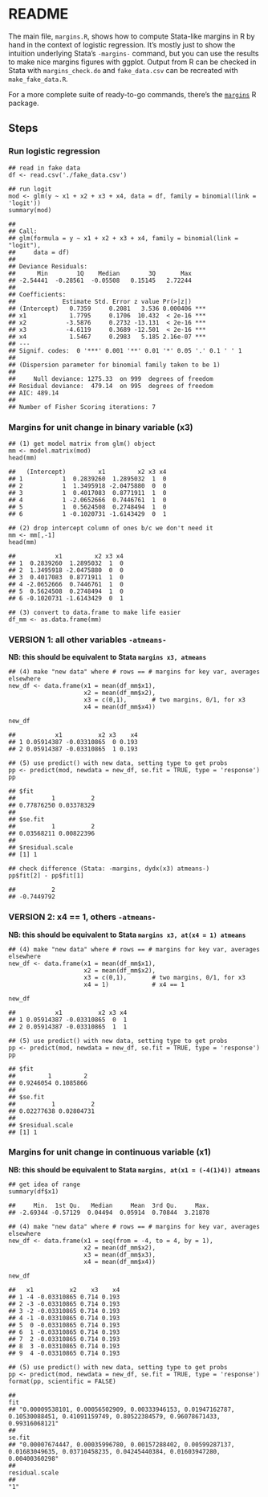 README
======

The main file, `margins.R`, shows how to compute Stata-like margins in R
by hand in the context of logistic regression. It’s mostly just to show
the intuition underlying Stata’s `-margins-` command, but you can use
the results to make nice margins figures with ggplot. Output from R can
be checked in Stata with `margins_check.do` and `fake_data.csv` can be
recreated with `make_fake_data.R`.

For a more complete suite of ready-to-go commands, there’s the
[`margins`](https://cran.r-project.org/web/packages/margins/vignettes/Introduction.html)
R package.

Steps
-----

### Run logistic regression

    ## read in fake data
    df <- read.csv('./fake_data.csv')

    ## run logit
    mod <- glm(y ~ x1 + x2 + x3 + x4, data = df, family = binomial(link = 'logit'))
    summary(mod)

    ## 
    ## Call:
    ## glm(formula = y ~ x1 + x2 + x3 + x4, family = binomial(link = "logit"), 
    ##     data = df)
    ## 
    ## Deviance Residuals: 
    ##      Min        1Q    Median        3Q       Max  
    ## -2.54441  -0.28561  -0.05508   0.15145   2.72244  
    ## 
    ## Coefficients:
    ##             Estimate Std. Error z value Pr(>|z|)    
    ## (Intercept)   0.7359     0.2081   3.536 0.000406 ***
    ## x1            1.7795     0.1706  10.432  < 2e-16 ***
    ## x2           -3.5876     0.2732 -13.131  < 2e-16 ***
    ## x3           -4.6119     0.3689 -12.501  < 2e-16 ***
    ## x4            1.5467     0.2983   5.185 2.16e-07 ***
    ## ---
    ## Signif. codes:  0 '***' 0.001 '**' 0.01 '*' 0.05 '.' 0.1 ' ' 1
    ## 
    ## (Dispersion parameter for binomial family taken to be 1)
    ## 
    ##     Null deviance: 1275.33  on 999  degrees of freedom
    ## Residual deviance:  479.14  on 995  degrees of freedom
    ## AIC: 489.14
    ## 
    ## Number of Fisher Scoring iterations: 7

### Margins for unit change in binary variable (x3)

    ## (1) get model matrix from glm() object
    mm <- model.matrix(mod)
    head(mm)

    ##   (Intercept)         x1         x2 x3 x4
    ## 1           1  0.2839260  1.2895032  1  0
    ## 2           1  1.3495918 -2.0475880  0  0
    ## 3           1  0.4017083  0.8771911  1  0
    ## 4           1 -2.0652666  0.7446761  1  0
    ## 5           1  0.5624508  0.2748494  1  0
    ## 6           1 -0.1020731 -1.6143429  0  1

    ## (2) drop intercept column of ones b/c we don't need it
    mm <- mm[,-1]
    head(mm)

    ##           x1         x2 x3 x4
    ## 1  0.2839260  1.2895032  1  0
    ## 2  1.3495918 -2.0475880  0  0
    ## 3  0.4017083  0.8771911  1  0
    ## 4 -2.0652666  0.7446761  1  0
    ## 5  0.5624508  0.2748494  1  0
    ## 6 -0.1020731 -1.6143429  0  1

    ## (3) convert to data.frame to make life easier
    df_mm <- as.data.frame(mm)

### VERSION 1: all other variables `-atmeans-`

**NB: this should be equivalent to Stata `margins x3, atmeans`**

    ## (4) make "new data" where # rows == # margins for key var, averages elsewhere
    new_df <- data.frame(x1 = mean(df_mm$x1),
                         x2 = mean(df_mm$x2),
                         x3 = c(0,1),       # two margins, 0/1, for x3
                         x4 = mean(df_mm$x4))

    new_df

    ##           x1          x2 x3    x4
    ## 1 0.05914387 -0.03310865  0 0.193
    ## 2 0.05914387 -0.03310865  1 0.193

    ## (5) use predict() with new data, setting type to get probs
    pp <- predict(mod, newdata = new_df, se.fit = TRUE, type = 'response')
    pp

    ## $fit
    ##          1          2 
    ## 0.77876250 0.03378329 
    ## 
    ## $se.fit
    ##          1          2 
    ## 0.03568211 0.00822396 
    ## 
    ## $residual.scale
    ## [1] 1

    ## check difference (Stata: -margins, dydx(x3) atmeans-)
    pp$fit[2] - pp$fit[1]

    ##          2 
    ## -0.7449792

### VERSION 2: x4 == 1, others `-atmeans-`

**NB: this should be equivalent to Stata
`margins x3, at(x4 = 1) atmeans`**

    ## (4) make "new data" where # rows == # margins for key var, averages elsewhere
    new_df <- data.frame(x1 = mean(df_mm$x1),
                         x2 = mean(df_mm$x2),
                         x3 = c(0,1),       # two margins, 0/1, for x3
                         x4 = 1)            # x4 == 1

    new_df

    ##           x1          x2 x3 x4
    ## 1 0.05914387 -0.03310865  0  1
    ## 2 0.05914387 -0.03310865  1  1

    ## (5) use predict() with new data, setting type to get probs
    pp <- predict(mod, newdata = new_df, se.fit = TRUE, type = 'response')
    pp

    ## $fit
    ##         1         2 
    ## 0.9246054 0.1085866 
    ## 
    ## $se.fit
    ##          1          2 
    ## 0.02277638 0.02804731 
    ## 
    ## $residual.scale
    ## [1] 1

### Margins for unit change in continuous variable (x1)

**NB: this should be equivalent to Stata
`margins, at(x1 = (-4(1)4)) atmeans`**

    ## get idea of range
    summary(df$x1)

    ##     Min.  1st Qu.   Median     Mean  3rd Qu.     Max. 
    ## -2.69344 -0.57129  0.04494  0.05914  0.70844  3.21878

    ## (4) make "new data" where # rows == # margins for key var, averages elsewhere
    new_df <- data.frame(x1 = seq(from = -4, to = 4, by = 1),
                         x2 = mean(df_mm$x2),
                         x3 = mean(df_mm$x3),
                         x4 = mean(df_mm$x4))

    new_df

    ##   x1          x2    x3    x4
    ## 1 -4 -0.03310865 0.714 0.193
    ## 2 -3 -0.03310865 0.714 0.193
    ## 3 -2 -0.03310865 0.714 0.193
    ## 4 -1 -0.03310865 0.714 0.193
    ## 5  0 -0.03310865 0.714 0.193
    ## 6  1 -0.03310865 0.714 0.193
    ## 7  2 -0.03310865 0.714 0.193
    ## 8  3 -0.03310865 0.714 0.193
    ## 9  4 -0.03310865 0.714 0.193

    ## (5) use predict() with new data, setting type to get probs
    pp <- predict(mod, newdata = new_df, se.fit = TRUE, type = 'response')
    format(pp, scientific = FALSE)

    ##                                                                                                                                     fit 
    ## "0.00009538101, 0.00056502909, 0.00333946153, 0.01947162787, 0.10530088451, 0.41091159749, 0.80522384579, 0.96078671433, 0.99316068121" 
    ##                                                                                                                                  se.fit 
    ## "0.00007674447, 0.00035996780, 0.00157288402, 0.00599287137, 0.01683049635, 0.03710458235, 0.04245440384, 0.01603947280, 0.00400360298" 
    ##                                                                                                                          residual.scale 
    ##                                                                                                                                     "1"
